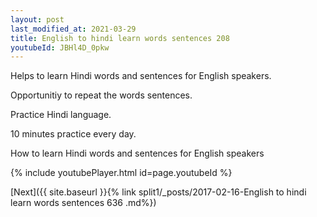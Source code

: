 ```yaml
---
layout: post
last_modified_at: 2021-03-29
title: English to hindi learn words sentences 208 
youtubeId: JBHl4D_0pkw
---
```

 
 
Helps to learn Hindi words and sentences for English speakers.

Opportunitiy to repeat the words sentences. 

Practice Hindi language. 
 
10 minutes practice every day. 
 
How to learn Hindi words and sentences for English speakers 
 
{% include youtubePlayer.html id=page.youtubeId %}
 
 
[Next]({{ site.baseurl }}{% link  split1/_posts/2017-02-16-English to hindi learn words sentences 636 .md%})
 
